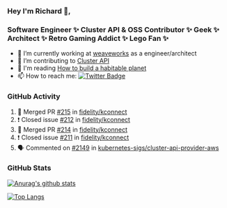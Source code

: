 ### Hey I'm Richard 👋, 

<h3 align="left">Software Engineer ✨ Cluster API & OSS Contributor ✨ Geek ✨ Architect ✨ Retro Gaming Addict ✨ Lego Fan ✨</h3>

- 🔭 I’m currently working at [weaveworks](https://github.com/weaveworks) as a engineer/architect
- 👯 I’m contributing to [Cluster API](https://github.com/kubernetes-sigs/cluster-api-provider-aws/pulls?q=is%3Aissue+is%3Apr+author%3Arichardcase+)
- 💬 I'm reading [How to build a habitable planet](https://www.amazon.co.uk/How-Build-Habitable-Planet-Humankind/dp/0691140065)
- 📫 How to reach me: [![Twitter Badge](https://img.shields.io/badge/-@fruit_case-00acee?style=flat&logo=Twitter&logoColor=white)](https://twitter.com/intent/follow?screen_name=fruit_case "Follow on Twitter")

### GitHub Activity 

<!--START_SECTION:activity-->
1. 🎉 Merged PR [#215](https://github.com/fidelity/kconnect/pull/215) in [fidelity/kconnect](https://github.com/fidelity/kconnect)
2. ❗️ Closed issue [#212](https://github.com/fidelity/kconnect/issues/212) in [fidelity/kconnect](https://github.com/fidelity/kconnect)
3. 🎉 Merged PR [#214](https://github.com/fidelity/kconnect/pull/214) in [fidelity/kconnect](https://github.com/fidelity/kconnect)
4. ❗️ Closed issue [#211](https://github.com/fidelity/kconnect/issues/211) in [fidelity/kconnect](https://github.com/fidelity/kconnect)
5. 🗣 Commented on [#2149](https://github.com/kubernetes-sigs/cluster-api-provider-aws/issues/2149) in [kubernetes-sigs/cluster-api-provider-aws](https://github.com/kubernetes-sigs/cluster-api-provider-aws)
<!--END_SECTION:activity-->

### GitHub Stats

[![Anurag's github stats](https://github-readme-stats.vercel.app/api?username=richardcase&count_private=true&show_icons=true)](https://github.com/anuraghazra/github-readme-stats)

[![Top Langs](https://github-readme-stats.vercel.app/api/top-langs/?username=richardcase&hide=html&layout=compact)](https://github.com/anuraghazra/github-readme-stats)
